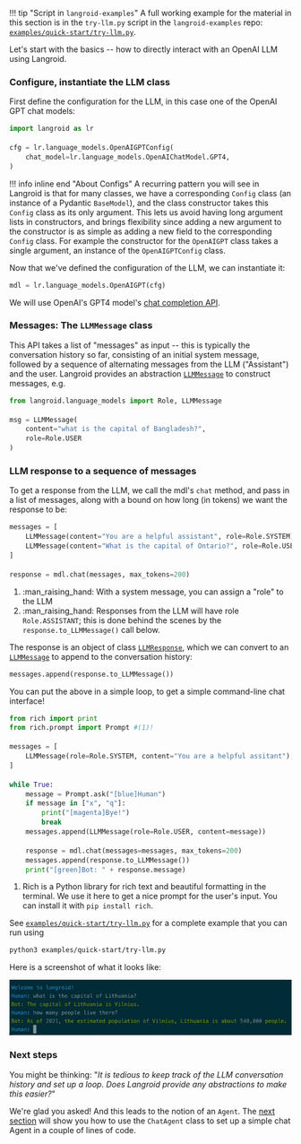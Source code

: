 !!! tip "Script in `langroid-examples`"
    A full working example for the material in this section is 
    in the `try-llm.py` script in the `langroid-examples` repo:
    [`examples/quick-start/try-llm.py`](https://github.com/langroid/langroid-examples/tree/main/examples/quick-start/try-llm.py).
        

Let's start with the basics -- how to directly interact with an OpenAI LLM
using Langroid.

### Configure, instantiate the LLM class

First define the configuration for the LLM, in this case one of the
OpenAI GPT chat models:
```py
import langroid as lr

cfg = lr.language_models.OpenAIGPTConfig(
    chat_model=lr.language_models.OpenAIChatModel.GPT4,
)
```
!!! info inline end "About Configs"
    A recurring pattern you will see in Langroid is that for many classes,
    we have a corresponding `Config` class (an instance of a Pydantic `BaseModel`),
    and the class constructor takes this `Config` class as its only argument.
    This lets us avoid having long argument lists in constructors, and brings flexibility
    since adding a new argument to the constructor is as simple as adding a new field
    to the corresponding `Config` class.
    For example the constructor for the `OpenAIGPT` class takes a single argument,
    an instance of the `OpenAIGPTConfig` class.

Now that we've defined the configuration of the LLM, we can instantiate it:
```py
mdl = lr.language_models.OpenAIGPT(cfg)
```


We will use OpenAI's GPT4 model's [chat completion API](https://platform.openai.com/docs/guides/gpt/chat-completions-api).

### Messages: The `LLMMessage` class

This API takes a list of "messages" as input -- this is typically the conversation
history so far, consisting of an initial system message, followed by a sequence
of alternating messages from the LLM ("Assistant") and the user.
Langroid provides an abstraction 
[`LLMMessage`](../../reference/language_models/base/#langroid.language_models.base.LLMMessage) to construct messages, e.g.
```py
from langroid.language_models import Role, LLMMessage

msg = LLMMessage(
    content="what is the capital of Bangladesh?", 
    role=Role.USER
)
```

### LLM response to a sequence of messages

To get a response from the LLM, we call the mdl's `chat` method,
and pass in a list of messages, along with a bound on how long (in tokens)
we want the response to be:
```py
messages = [
    LLMMessage(content="You are a helpful assistant", role=Role.SYSTEM), #(1)!
    LLMMessage(content="What is the capital of Ontario?", role=Role.USER), #(2)!
]

response = mdl.chat(messages, max_tokens=200)
```

1. :man_raising_hand: With a system message, you can assign a "role" to the LLM
2. :man_raising_hand: Responses from the LLM will have role `Role.ASSISTANT`;
   this is done behind the scenes by the `response.to_LLMMessage()` call below.

The response is an object of class [`LLMResponse`](../../reference/language_models/base), 
which we can convert to an
[`LLMMessage`](../../reference/language_models/base/#langroid.language_models.base.LLMMessage) to append to the conversation history:
```py
messages.append(response.to_LLMMessage())
```

You can put the above in a simple loop, 
to get a simple command-line chat interface!

```py
from rich import print
from rich.prompt import Prompt #(1)!

messages = [
    LLMMessage(role=Role.SYSTEM, content="You are a helpful assitant"),
]

while True:
    message = Prompt.ask("[blue]Human")
    if message in ["x", "q"]:
        print("[magenta]Bye!")
        break
    messages.append(LLMMessage(role=Role.USER, content=message))

    response = mdl.chat(messages=messages, max_tokens=200)
    messages.append(response.to_LLMMessage())
    print("[green]Bot: " + response.message)
```

1. Rich is a Python library for rich text and beautiful formatting in the terminal.
   We use it here to get a nice prompt for the user's input.
   You can install it with `pip install rich`.

See [`examples/quick-start/try-llm.py`](https://github.com/langroid/langroid-examples/blob/main/examples/quick-start/try-llm.py)
for a complete example that you can run using
```bash
python3 examples/quick-start/try-llm.py
```

Here is a screenshot of what it looks like:

![try-llm.png](try-llm.png)

### Next steps
You might be thinking: 
"_It is tedious to keep track of the LLM conversation history and set up a 
loop. Does Langroid provide any abstractions to make this easier?_"

We're glad you asked! And this leads to the notion of an `Agent`. 
The [next section](chat-agent.md) will show you how to use the `ChatAgent` class 
to set up a simple chat Agent in a couple of lines of code.

